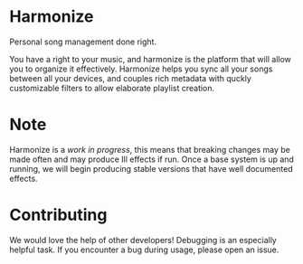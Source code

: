 # Harmonize
Personal song management done right.

You have a right to your music, and harmonize is the platform that will allow you to
organize it effectively. Harmonize helps you sync all your songs between all your 
devices, and couples rich metadata with quckly customizable filters to allow elaborate
playlist creation.

# Note
Harmonize is a *work in progress*, this means that breaking changes may be made often
and may produce Ill effects if run. Once a base system is up and running, we will begin
producing stable versions that have well documented effects.

# Contributing
We would love the help of other developers! Debugging is an especially helpful task.
If you encounter a bug during usage, please open an issue.
